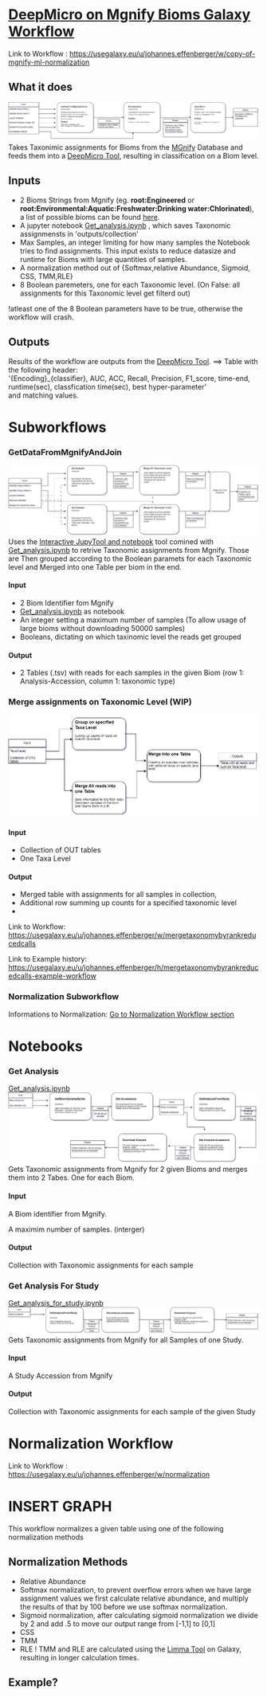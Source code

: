# [DeepMicro on Mgnify Bioms Galaxy Workflow](https://usegalaxy.eu/u/johannes.effenberger/w/copy-of-mgnify-ml-normalization)
Link to Workflow : https://usegalaxy.eu/u/johannes.effenberger/w/copy-of-mgnify-ml-normalization
## What it does
![Image](https://github.com/OskarEffenberger/bachelorProject/blob/main/graphs/MgnifyMLAbstract_Fill.png)
Takes Taxonimic assignments for Bioms from the [MGnify](https://www.ebi.ac.uk/metagenomics) Database and feeds them into a [DeepMicro Tool](https://usegalaxy.eu/?tool_id=toolshed.g2.bx.psu.edu%2Frepos%2Fiuc%2Fdeepmicro%2Fdeepmicro%2F1.4%2Bgalaxy1&version=latest), resulting in classification on a Biom level.
## Inputs
* 2 Bioms Strings from Mgnify (eg. **root:Engineered** or **root:Environmental:Aquatic:Freshwater:Drinking water:Chlorinated**), a list of possible bioms can be found [here](https://www.ebi.ac.uk/metagenomics/browse/biomes/).
* A jupyter notebook [Get_analysis.ipynb](https://github.com/OskarEffenberger/bachelorProject/blob/main/notebooks/Get_analysis.ipynb) , which saves Taxonomic assignmensts in 'outputs/collection'
* Max Samples, an integer limiting for how many samples the Notebook tries to find assignments. This input exists to reduce datasize and runtime for Bioms with large quantities of samples.
* A normalization method out of {Softmax,relative Abundance, Sigmoid, CSS, TMM,RLE}
* 8 Boolean paremeters, one for each Taxonomic level. (On False: all assignments for this Taxonomic level get filterd out)

!atleast one of the 8 Boolean parameters have to be true, otherwise the workflow will crash.

## Outputs
Results of the workflow are outputs from the [DeepMicro Tool](https://usegalaxy.eu/?tool_id=toolshed.g2.bx.psu.edu%2Frepos%2Fiuc%2Fdeepmicro%2Fdeepmicro%2F1.4%2Bgalaxy1&version=latest).
==> Table with the following header:  
'{Encoding}_{classifier}, AUC, ACC, Recall, Precision, F1_score, time-end, runtime(sec), classfication time(sec), best hyper-parameter'  
and matching values.
# Subworkflows
### GetDataFromMgnifyAndJoin
![Image](https://github.com/OskarEffenberger/bachelorProject/blob/main/graphs/GetDataFromMgnifyAndJoinGraph.png)
Uses the [Interactive JupyTool and notebook](https://usegalaxy.eu/root?tool_id=interactive_tool_jupyter_notebook) tool comined with [Get_analysis.ipynb](https://github.com/OskarEffenberger/bachelorProject/blob/main/notebooks/Get_analysis.ipynb) to retrive Taxonomic assignments from Mgnify. Those are Then grouped according to the Boolean paramets for each Taxonomic level and Merged into one Table per biom in the end.
#### Input
* 2 Biom Identifier fom Mgnify
* [Get_analysis.ipynb](https://github.com/OskarEffenberger/bachelorProject/blob/main/notebooks/Get_analysis.ipynb) as notebook
* An integer setting a maximum number of samples (To allow usage of large bioms without downloading 50000 samples)
* Booleans, dictating on which taxinomic level the reads get grouped
#### Output
* 2 Tables (.tsv) with reads for each samples in the given Biom (row 1: Analysis-Accession, column 1: taxonomic type)
### Merge assignments on Taxonomic Level (WIP)
![Image](https://github.com/OskarEffenberger/bachelorProject/blob/main/graphs/MergeTaxonomyOnRank.png)
#### Input
* Collection of OUT tables
* One Taxa Level
#### Output
* Merged table with assignments for all samples in collection,
* Additional row summing up counts for a specified taxonomic level
* 
Link to Workflow: https://usegalaxy.eu/u/johannes.effenberger/w/mergetaxonomybyrankreducedcalls

Link to Example history: https://usegalaxy.eu/u/johannes.effenberger/h/mergetaxonomybyrankreducedcalls-example-workflow

### Normalization Subworkflow
Informations to Normalization: [Go to Normalization Workflow section](#normalization-workflow)
# Notebooks
### Get Analysis
[Get_analysis.ipynb](https://github.com/OskarEffenberger/bachelorProject/blob/main/notebooks/Get_analysis.ipynb)
![Image](https://github.com/OskarEffenberger/bachelorProject/blob/main/graphs/Get_Analysis_Notebook_Graph.png)
Gets Taxonomic assignments from Mgnify for 2 given Bioms and merges them into 2 Tabes. One for each Biom.
#### Input
A Biom identifier from Mgnify.

A maximim number of samples. (interger)
#### Output
Collection with Taxonomic assignments for each sample
### Get Analysis For Study
[Get_analysis_for_study.ipynb](https://github.com/OskarEffenberger/bachelorProject/blob/main/notebooks/Get_analysis_for_study.ipynb)
![Image](https://github.com/OskarEffenberger/bachelorProject/blob/main/graphs/Get_Analysis_For_Study_Notebook_Graph.png)
Gets Taxonomic assignments from Mgnify for all Samples of one Study.
#### Input
A Study Accession from Mgnify
#### Output
Collection with Taxonomic assignments for each sample of the given Study

# Normalization Workflow
Link to Workflow : https://usegalaxy.eu/u/johannes.effenberger/w/normalization
# INSERT GRAPH
This workflow normalizes a given table using one of the following normalization methods 
## Normalization Methods
* Relative Abundance
* Softmax normalization, to prevent overflow errors when we have large assignment values we first calculate relative abundance, and multiply the results of that by 100 before we use softmax normalization.
* Sigmoid normalization, after calculating sigmoid normalization we divide by 2 and add .5 to move our output range from [-1,1] to [0,1]
* CSS
* TMM
* RLE
! TMM and RLE are calculated using the [Limma Tool](https://usegalaxy.eu/?tool_id=toolshed.g2.bx.psu.edu%2Frepos%2Fiuc%2Flimma_voom%2Flimma_voom%2F3.50.1%2Bgalaxy0&version=latest) on Galaxy, resulting in longer calculation times.
## Example?
